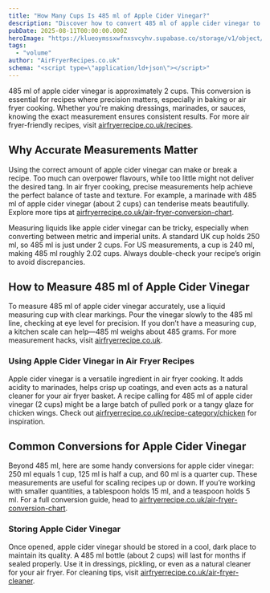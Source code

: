 ```yaml
---
title: "How Many Cups Is 485 ml of Apple Cider Vinegar?"
description: "Discover how to convert 485 ml of apple cider vinegar to cups for perfect recipes every time. Get accurate measurements for cooking and baking."
pubDate: 2025-08-11T00:00:00.000Z
heroImage: "https://klueoymssxwfnxsvcyhv.supabase.co/storage/v1/object/public/md/how-many-cups-is-485-ml-of-apple-cider-vinegar-8e66967c.webp"
tags:
  - "volume"
author: "AirFryerRecipes.co.uk"
schema: "<script type=\"application/ld+json\"></script>"
---
```


<p>485 ml of apple cider vinegar is approximately 2 cups. This conversion is essential for recipes where precision matters, especially in baking or air fryer cooking. Whether you're making dressings, marinades, or sauces, knowing the exact measurement ensures consistent results. For more air fryer-friendly recipes, visit <a href=https://www.airfryerrecipe.co.uk/recipes>airfryerrecipe.co.uk/recipes</a>.</p>

<h2>Why Accurate Measurements Matter</h2>
<p>Using the correct amount of apple cider vinegar can make or break a recipe. Too much can overpower flavours, while too little might not deliver the desired tang. In air fryer cooking, precise measurements help achieve the perfect balance of taste and texture. For example, a marinade with 485 ml of apple cider vinegar (about 2 cups) can tenderise meats beautifully. Explore more tips at <a href=https://www.airfryerrecipe.co.uk/air-fryer-conversion-chart>airfryerrecipe.co.uk/air-fryer-conversion-chart</a>.</p>

<p>Measuring liquids like apple cider vinegar can be tricky, especially when converting between metric and imperial units. A standard UK cup holds 250 ml, so 485 ml is just under 2 cups. For US measurements, a cup is 240 ml, making 485 ml roughly 2.02 cups. Always double-check your recipe’s origin to avoid discrepancies.</p>

<h2>How to Measure 485 ml of Apple Cider Vinegar</h2>
<p>To measure 485 ml of apple cider vinegar accurately, use a liquid measuring cup with clear markings. Pour the vinegar slowly to the 485 ml line, checking at eye level for precision. If you don’t have a measuring cup, a kitchen scale can help—485 ml weighs about 485 grams. For more measurement hacks, visit <a href=https://www.airfryerrecipe.co.uk>airfryerrecipe.co.uk</a>.</p>

<h3>Using Apple Cider Vinegar in Air Fryer Recipes</h3>
<p>Apple cider vinegar is a versatile ingredient in air fryer cooking. It adds acidity to marinades, helps crisp up coatings, and even acts as a natural cleaner for your air fryer basket. A recipe calling for 485 ml of apple cider vinegar (2 cups) might be a large batch of pulled pork or a tangy glaze for chicken wings. Check out <a href=https://www.airfryerrecipe.co.uk/recipe-category/chicken>airfryerrecipe.co.uk/recipe-category/chicken</a> for inspiration.</p>

<h2>Common Conversions for Apple Cider Vinegar</h2>
<p>Beyond 485 ml, here are some handy conversions for apple cider vinegar: 250 ml equals 1 cup, 125 ml is half a cup, and 60 ml is a quarter cup. These measurements are useful for scaling recipes up or down. If you’re working with smaller quantities, a tablespoon holds 15 ml, and a teaspoon holds 5 ml. For a full conversion guide, head to <a href=https://www.airfryerrecipe.co.uk/air-fryer-conversion-chart>airfryerrecipe.co.uk/air-fryer-conversion-chart</a>.</p>

<h3>Storing Apple Cider Vinegar</h3>
<p>Once opened, apple cider vinegar should be stored in a cool, dark place to maintain its quality. A 485 ml bottle (about 2 cups) will last for months if sealed properly. Use it in dressings, pickling, or even as a natural cleaner for your air fryer. For cleaning tips, visit <a href=https://www.airfryerrecipe.co.uk/air-fryer-cleaner>airfryerrecipe.co.uk/air-fryer-cleaner</a>.</p>